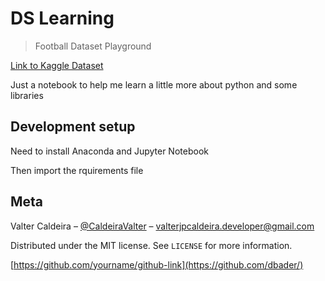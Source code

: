 # DS Learning
> Football Dataset Playground

[Link to Kaggle Dataset](https://www.google.com)

Just a notebook to help me learn a little more about python and some libraries

## Development setup

Need to install Anaconda and Jupyter Notebook

Then import the rquirements file


## Meta

Valter Caldeira – [@CaldeiraValter](https://twitter.com/CaldeiraValter) – valterjpcaldeira.developer@gmail.com

Distributed under the MIT license. See ``LICENSE`` for more information.

[https://github.com/yourname/github-link](https://github.com/dbader/)


